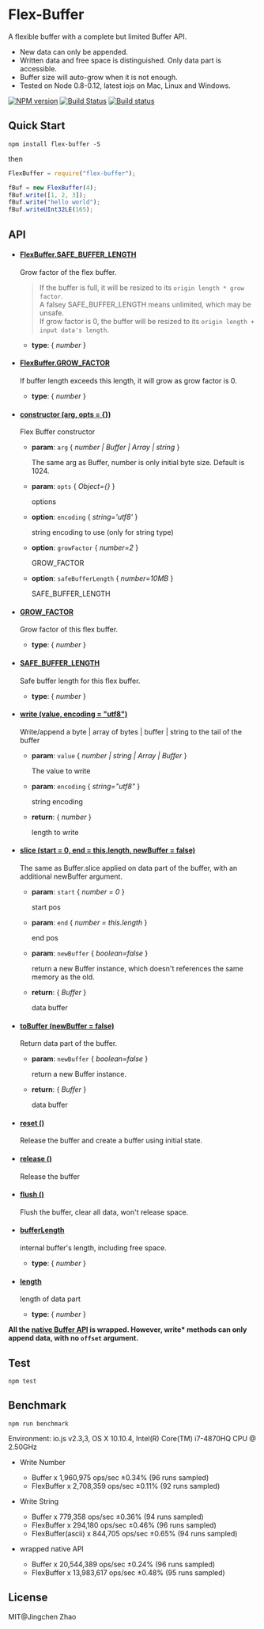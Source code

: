 Flex-Buffer
===================
A flexible buffer with a complete but limited Buffer API.
- New data can only be appended.
- Written data and free space is distinguished. Only data part is accessible.
- Buffer size will auto-grow when it is not enough.
- Tested on Node 0.8-0.12, latest iojs on Mac, Linux and Windows.

[![NPM version](https://badge.fury.io/js/flex-buffer.svg)](https://www.npmjs.com/package/flex-buffer)
[![Build Status](https://travis-ci.org/dracupid/flex-buffer.svg)](https://travis-ci.org/dracupid/flex-buffer)
[![Build status](https://ci.appveyor.com/api/projects/status/github/dracupid/flex-buffer?svg=true)](https://ci.appveyor.com/project/dracupid/flex-buffer)


## Quick Start
```
npm install flex-buffer -S
```
then
```javascript
FlexBuffer = require("flex-buffer");

fBuf = new FlexBuffer(4);
fBuf.write([1, 2, 3]);
fBuf.write("hello world");
fBuf.writeUInt32LE(165);
```

## API


- #### <a href="./src/index.coffee?source#L12" target="_blank"><b>FlexBuffer.SAFE\_BUFFER_LENGTH </b></a>
    Grow factor of the flex buffer. </br>
  > If the buffer is full, it will be resized to its `origin length * grow factor`. <br/>
  > A falsey SAFE_BUFFER_LENGTH means unlimited, which may be unsafe. <br/>
  > If grow factor is 0, the buffer will be resized to its `origin length + input data's length`.

  - **type**:  { _number_ }

- #### <a href="./src/index.coffee?source#L19" target="_blank"><b>FlexBuffer.GROW\_FACTOR </b></a>
    If buffer length exceeds this length, it will grow as grow factor is 0.

  - **type**:  { _number_ }

- #### <a href="./src/index.coffee?source#L29" target="_blank"><b>constructor (arg, opts = {})</b></a>
    Flex Buffer constructor

  - **param**: `arg` { _number | Buffer | Array | string_ }

    The same arg as Buffer, number is only initial byte size. Default is 1024.

  - **param**: `opts` { _Object={}_ }

    options

  - **option**: `encoding` { _string='utf8'_ }

    string encoding to use (only for string type)

  - **option**: `growFactor` { _number=2_ }

    GROW_FACTOR

  - **option**: `safeBufferLength` { _number=10MB_ }

    SAFE_BUFFER_LENGTH

- #### <a href="./src/index.coffee?source#L45" target="_blank"><b>GROW\_FACTOR </b></a>
    Grow factor of this flex buffer.

  - **type**:  { _number_ }

- #### <a href="./src/index.coffee?source#L51" target="_blank"><b>SAFE\_BUFFER_LENGTH </b></a>
    Safe buffer length for this flex buffer.

  - **type**:  { _number_ }

- #### <a href="./src/index.coffee?source#L130" target="_blank"><b>write (value, encoding = "utf8")</b></a>
    Write/append a byte | array of bytes | buffer | string to the tail of the buffer

  - **param**: `value` { _number | string | Array | Buffer_ }

    The value to write

  - **param**: `encoding` { _string="utf8"_ }

    string encoding

  - **return**:  { _number_ }

    length to write

- #### <a href="./src/index.coffee?source#L149" target="_blank"><b>slice (start =  0, end =  this.length, newBuffer = false)</b></a>
    The same as Buffer.slice applied on data part of the buffer, with an additional newBuffer argument.

  - **param**: `start` { _number = 0_ }

    start pos

  - **param**: `end` { _number = this.length_ }

    end pos

  - **param**: `newBuffer` { _boolean=false_ }

    return a new Buffer instance, which doesn't references the same memory as the old.

  - **return**:  { _Buffer_ }

    data buffer

- #### <a href="./src/index.coffee?source#L158" target="_blank"><b>toBuffer (newBuffer = false)</b></a>
    Return data part of the buffer.

  - **param**: `newBuffer` { _boolean=false_ }

    return a new Buffer instance.

  - **return**:  { _Buffer_ }

    data buffer

- #### <a href="./src/index.coffee?source#L177" target="_blank"><b>reset ()</b></a>
    Release the buffer and create a buffer using initial state.

- #### <a href="./src/index.coffee?source#L186" target="_blank"><b>release ()</b></a>
    Release the buffer

- #### <a href="./src/index.coffee?source#L194" target="_blank"><b>flush ()</b></a>
    Flush the buffer, clear all data, won't release space.

- #### <a href="./src/index.coffee?source#L202" target="_blank"><b>bufferLength </b></a>
    internal buffer's length, including free space.

  - **type**:  { _number_ }

- #### <a href="./src/index.coffee?source#L208" target="_blank"><b>length </b></a>
    length of data part

  - **type**:  { _number_ }



__All the [native Buffer API](https://iojs.org/api/buffer.html) is wrapped. However, write* methods can only append data, with no `offset` argument.__

## Test
```
npm test
```

## Benchmark
```
npm run benchmark
```

Environment: io.js v2.3,3, OS X 10.10.4, Intel(R) Core(TM) i7-4870HQ CPU @ 2.50GHz

- Write Number
    - Buffer x 1,960,975 ops/sec ±0.34% (96 runs sampled)
    - FlexBuffer x 2,708,359 ops/sec ±0.11% (92 runs sampled)


- Write String
    - Buffer x 779,358 ops/sec ±0.36% (94 runs sampled)
    - FlexBuffer x 294,180 ops/sec ±0.46% (96 runs sampled)
    - FlexBuffer(ascii) x 844,705 ops/sec ±0.65% (94 runs sampled)


- wrapped native API
    - Buffer x 20,544,389 ops/sec ±0.24% (96 runs sampled)
    - FlexBuffer x 13,983,617 ops/sec ±0.48% (95 runs sampled)

## License
MIT@Jingchen Zhao
